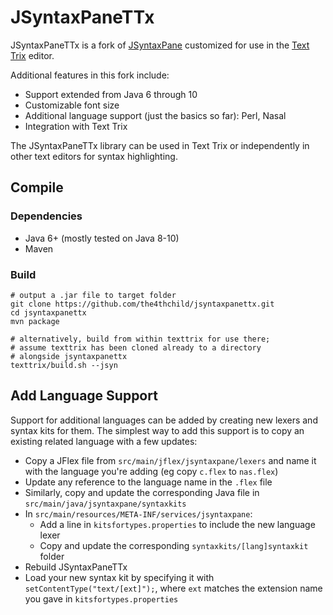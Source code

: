 # JSyntaxPaneTTx

JSyntaxPaneTTx is a fork of [JSyntaxPane](https://code.google.com/archive/p/jsyntaxpane/) customized for use in the [Text Trix](https://github.com/the4thchild/texttrix) editor.

Additional features in this fork include:

* Support extended from Java 6 through 10
* Customizable font size
* Additional language support (just the basics so far): Perl, Nasal
* Integration with Text Trix

The JSyntaxPaneTTx library can be used in Text Trix or independently in other text editors for syntax highlighting.

## Compile

### Dependencies

* Java 6+ (mostly tested on Java 8-10)
* Maven

### Build

```
# output a .jar file to target folder
git clone https://github.com/the4thchild/jsyntaxpanettx.git
cd jsyntaxpanettx
mvn package

# alternatively, build from within texttrix for use there; 
# assume texttrix has been cloned already to a directory 
# alongside jsyntaxpanettx
texttrix/build.sh --jsyn
```

## Add Language Support

Support for additional languages can be added by creating new lexers and syntax kits for them. The simplest way to add this support is to copy an existing related language with a few updates:

* Copy a JFlex file from `src/main/jflex/jsyntaxpane/lexers` and name it with the language you're adding (eg copy `c.flex` to `nas.flex`)
* Update any reference to the language name in the `.flex` file
* Similarly, copy and update the corresponding Java file in 
 `src/main/java/jsyntaxpane/syntaxkits`
* In `src/main/resources/META-INF/services/jsyntaxpane`:
  * Add a line in `kitsfortypes.properties` to include the new language lexer
  * Copy and update the corresponding `syntaxkits/[lang]syntaxkit` folder
* Rebuild JSyntaxPaneTTx
* Load your new syntax kit by specifying it with `setContentType("text/[ext]");`, where `ext` matches the extension name you gave in `kitsfortypes.properties`
